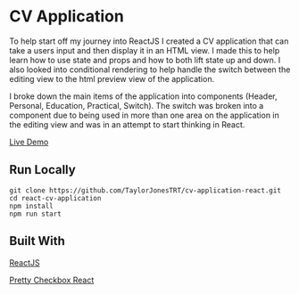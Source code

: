 # CV Application

To help start off my journey into ReactJS I created a CV application that can take a users input and then display it in an HTML view. I made this to help learn how to use state and props and how to both lift state up and down. I also looked into conditional rendering to help handle the switch between the editing view to the html preview view of the application. 

I broke down the main items of the application into components (Header, Personal, Education, Practical, Switch). The switch was broken into a component due to being used in more than one area on the application in the editing view and was in an attempt to start thinking in React. 



[Live Demo](https://taylorjonestrt.github.io/cv-application-react/)



## Run Locally

```
git clone https://github.com/TaylorJonesTRT/cv-application-react.git
cd react-cv-application
npm install
npm run start
```



## Built With

[ReactJS](https://reactjs.org/)

[Pretty Checkbox React](https://pretty-checkbox-react.netlify.app/)

